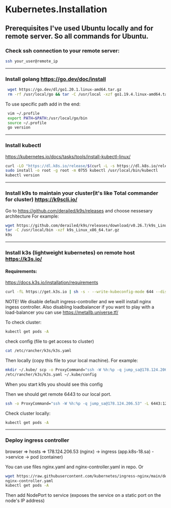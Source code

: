 # Kubernetes.Installation

## Prerequisites I've used Ubuntu locally and for remote server. So all commands for Ubuntu.

### Check ssh connection to your remote server:

```bash
ssh your_user@remote_ip
```
___

### Install golang https://go.dev/doc/install

  ```bash
   wget https://go.dev/dl/go1.20.1.linux-amd64.tar.gz
   rm -rf /usr/local/go && tar -C /usr/local -xzf go1.19.4.linux-amd64.tar.gz
   ```

   To use specific path add in the end:

  ```bash
   vim ~/.profile 
   export PATH=$PATH:/usr/local/go/bin
   source ~/.profile
   go version
   ```
___

### Install kubectl

https://kubernetes.io/docs/tasks/tools/install-kubectl-linux/

```bash
curl -LO "https://dl.k8s.io/release/$(curl -L -s https://dl.k8s.io/release/stable.txt)/bin/linux/amd64/kubectl"
sudo install -o root -g root -m 0755 kubectl /usr/local/bin/kubectl
kubectl version
```
___

### Install k9s to maintain your cluster(it's like Total commander for cluster) https://k9scli.io/

Go to https://github.com/derailed/k9s/releases and choose nessesary architecture For example:

```bash
wget https://github.com/derailed/k9s/releases/download/v0.26.7/k9s_Linux_x86_64.tar.gz
tar -C /usr/local/bin -xzf k9s_Linux_x86_64.tar.gz
k9s
```
___

### Install k3s (lightweight kubernetes) on remote host https://k3s.io/

#### Requirements:

https://docs.k3s.io/installation/requirements
```bash
curl -fL https://get.k3s.io | sh -s - --write-kubeconfig-mode 644 --disable traefik --disable servicelb 
```
NOTE! We disable default ingress-controller and we weill install nginx ingess controller. 
Also disabling loadbalancer if you want to play with a load-balancer you can use https://metallb.universe.tf/

To check cluster:
```bash
kubectl get pods -A
```

check config (file to get access to cluster)
```bash
cat /etc/rancher/k3s/k3s.yaml 
```
Then locally (copy this file to your local machine). For example:
```bash
mkdir ~/.kube/ scp -o ProxyCommand="ssh -W %h:%p -q jump_sa@178.124.206.53" root@192.168.203.XX:
/etc/rancher/k3s/k3s.yaml ~/.kube/config
```
When you start k9s you should see this config

Then we should get remote 6443 to our local port.
```bash
ssh -o ProxyCommand="ssh -W %h:%p -q jump_sa@178.124.206.53" -L 6443:127.0.0.1:6443 root@192.168.203.XX -f -N
```

Check cluster locally:
```bash
kubectl get pods -A
```
___

### Deploy ingress controller 

browser => hosts => 178.124.206.53 (nginx) -> ingress (app.k8s-18.sa) ->service -> pod (container)

You can use files nginx.yaml and nginx-controller.yaml in repo. Or
```bash
wget https://raw.githubusercontent.com/kubernetes/ingress-nginx/main/deploy/static/provider/baremetal/deploy.yaml -O
nginx-controller.yaml
kubectl get pods -A
```
Then add NodePort to service (exposes the service on a static port on the node's IP address)
